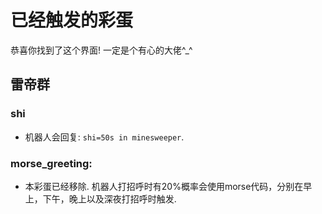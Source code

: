 # 已经触发的彩蛋

恭喜你找到了这个界面! 一定是个有心的大佬^\_^

## 雷帝群

### shi
* 机器人会回复: `shi=50s in minesweeper`.

### morse_greeting: 
* 本彩蛋已经移除. 机器人打招呼时有20%概率会使用morse代码，分别在早上，下午，晚上以及深夜打招呼时触发.